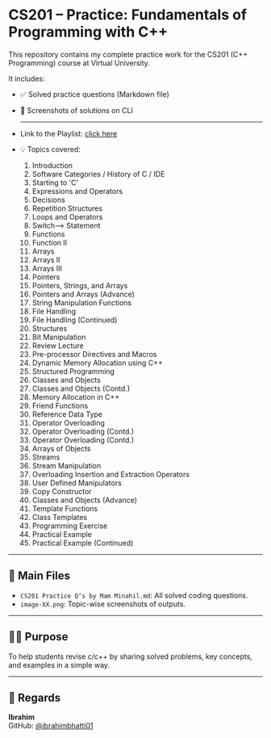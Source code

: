 # CS201 – Practice: Fundamentals of Programming with C++

This repository contains my complete practice work for the CS201 (C++ Programming) course at Virtual University.

It includes:

- ✅ Solved practice questions (Markdown file)
- 📸 Screenshots of solutions on CLI
  
  ---

- Link to the Playlist: [click here](https://youtu.be/V651D2t_X0Q?si=AQ6N5O9Skc-b0_xA)
- 💡 Topics covered:
    1. Introduction  
    2. Software Categories / History of C / IDE  
    3. Starting to 'C'  
    4. Expressions and Operators  
    5. Decisions  
    6. Repetition Structures  
    7. Loops and Operators  
    8. Switch-->  Statement  
    9. Functions  
    10. Function II  
    11. Arrays  
    12. Arrays II  
    13. Arrays III  
    14. Pointers  
    15. Pointers, Strings, and Arrays  
    16. Pointers and Arrays (Advance)  
    17. String Manipulation Functions  
    18. File Handling  
    19. File Handling (Continued)  
    20. Structures  
    21. Bit Manipulation  
    22. Review Lecture  
    23. Pre-processor Directives and Macros  
    24. Dynamic Memory Allocation using C++  
    25. Structured Programming  
    26. Classes and Objects  
    27. Classes and Objects (Contd.)  
    28. Memory Allocation in C++  
    29. Friend Functions  
    30. Reference Data Type  
    31. Operator Overloading  
    32. Operator Overloading (Contd.)  
    33. Operator Overloading (Contd.)  
    34. Arrays of Objects  
    35. Streams  
    36. Stream Manipulation  
    37. Overloading Insertion and Extraction Operators  
    38. User Defined Manipulators  
    39. Copy Constructor  
    40. Classes and Objects (Advance)  
    41. Template Functions  
    42. Class Templates  
    43. Programming Exercise  
    44. Practical Example  
    45. Practical Example (Continued)

---

## 📂 Main Files

- `CS201 Practice Q’s by Mam Minahil.md`: All solved coding questions.
- `image-XX.png`: Topic-wise screenshots of outputs.

---

## 🙋‍♂️ Purpose
To help students revise c/c++ by sharing solved problems, key concepts, and examples in a simple way.

---

## 📌 Regards
**Ibrahim**  
GitHub: [@ibrahimbhatti01](https://github.com/ibrahimbhatti01)
